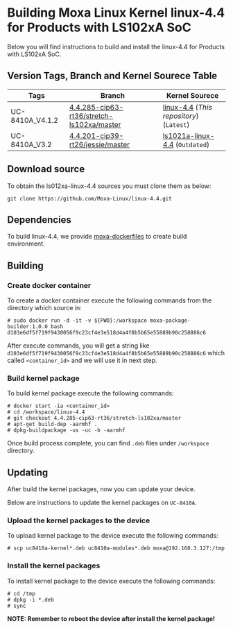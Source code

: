 # Building Moxa Linux Kernel linux-4.4 for Products with LS102xA SoC

Below you will find instructions to build and install the linux-4.4 for Products with LS102xA SoC.

## Version Tags, Branch and Kernel Sourece Table

| Tags | Branch | Kernel Sourece |
| ---- | ------ | -------------- |
| UC-8410A_V4.1.2 | [4.4.285-cip63-rt36/stretch-ls102xa/master](https://github.com/Moxa-Linux/linux-4.4/tree/4.4.285-cip63-rt36/stretch-ls102xa/master) | [linux-4.4](https://github.com/Moxa-Linux/linux-4.4/) (*This repository*) (`Latest`) |
| UC-8410A_V3.2   | [4.4.201-cip39-rt26/jessie/master](https://github.com/Moxa-Linux/ls1021a-linux-4.4/tree/4.4.201-cip39-rt26/jessie/master) | [ls1021a-linux-4.4](https://github.com/Moxa-Linux/ls1021a-linux-4.4) (`Outdated`) |

## Download source

To obtain the ls012xa-linux-4.4 sources you must clone them as below:

```
git clone https://github.com/Moxa-Linux/linux-4.4.git
```

## Dependencies

To build linux-4.4, we provide [moxa-dockerfiles](https://github.com/Moxa-Linux/moxa-dockerfiles) to create build environment.


## Building

### Create docker container

To create a docker container execute the following commands from the directory which source in:

```
# sudo docker run -d -it -v ${PWD}:/workspace moxa-package-builder:1.0.0 bash
d103e6df5f719f9430056f9c23cf4e3e518d4a4f8b5b65e55889b90c258886c6
```

After execute commands, you will get a string like `d103e6df5f719f9430056f9c23cf4e3e518d4a4f8b5b65e55889b90c258886c6` which called `<container_id>` and we will use it in next step.

### Build kernel package

To build kernel package execute the following commands:

```
# docker start -ia <container_id>
# cd /workspace/linux-4.4
# git checkout 4.4.285-cip63-rt36/stretch-ls102xa/master
# apt-get build-dep -aarmhf .
# dpkg-buildpackage -us -uc -b -aarmhf
```

Once build process complete, you can find `.deb` files under `/workspace` directory.

## Updating

After build the kernel packages, now you can update your device.

Below are instructions to update the kernel packages on `UC-8410A`.

### Upload the kernel packages to the device

To upload kernel package to the device execute the following commands:

```
# scp uc8410a-kernel*.deb uc8410a-modules*.deb moxa@192.168.3.127:/tmp
```

### Install the kernel packages

To install kernel package to the device execute the following commands:

```
# cd /tmp
# dpkg -i *.deb
# sync
```

**NOTE: Remember to reboot the device after install the kernel package!**
